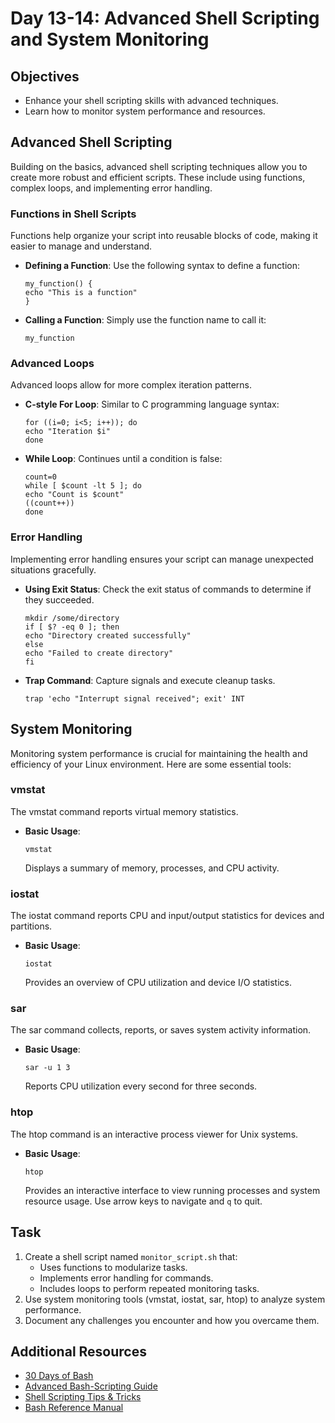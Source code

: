 
# Day 13-14: Advanced Shell Scripting and System Monitoring

## Objectives
- Enhance your shell scripting skills with advanced techniques.
- Learn how to monitor system performance and resources.

## Advanced Shell Scripting

Building on the basics, advanced shell scripting techniques allow you to create more robust and efficient scripts. These include using functions, complex loops, and implementing error handling.

### Functions in Shell Scripts

Functions help organize your script into reusable blocks of code, making it easier to manage and understand.

- **Defining a Function**: Use the following syntax to define a function:
  ```
  my_function() {
  echo "This is a function"
  }
  ```

- **Calling a Function**: Simply use the function name to call it:
  ```
  my_function
  ```

### Advanced Loops

Advanced loops allow for more complex iteration patterns.

- **C-style For Loop**: Similar to C programming language syntax:
  ```
  for ((i=0; i<5; i++)); do
  echo "Iteration $i"
  done
  ```

- **While Loop**: Continues until a condition is false:
  ```
  count=0
  while [ $count -lt 5 ]; do
  echo "Count is $count"
  ((count++))
  done
  ```

### Error Handling

Implementing error handling ensures your script can manage unexpected situations gracefully.

- **Using Exit Status**: Check the exit status of commands to determine if they succeeded.
  ```
  mkdir /some/directory
  if [ $? -eq 0 ]; then
  echo "Directory created successfully"
  else
  echo "Failed to create directory"
  fi
  ```

- **Trap Command**: Capture signals and execute cleanup tasks.
  ```
  trap 'echo "Interrupt signal received"; exit' INT
  ```

## System Monitoring

Monitoring system performance is crucial for maintaining the health and efficiency of your Linux environment. Here are some essential tools:

### vmstat

The vmstat command reports virtual memory statistics.

- **Basic Usage**:
  ```
  vmstat
  ```
  Displays a summary of memory, processes, and CPU activity.

### iostat

The iostat command reports CPU and input/output statistics for devices and partitions.

- **Basic Usage**:
  ```
  iostat
  ```
  Provides an overview of CPU utilization and device I/O statistics.

### sar

The sar command collects, reports, or saves system activity information.

- **Basic Usage**:
  ```
  sar -u 1 3
  ```
  Reports CPU utilization every second for three seconds.

### htop

The htop command is an interactive process viewer for Unix systems.

- **Basic Usage**:
  ```
  htop
  ```
  Provides an interactive interface to view running processes and system resource usage. Use arrow keys to navigate and `q` to quit.

## Task

1. Create a shell script named `monitor_script.sh` that:
    - Uses functions to modularize tasks.
    - Implements error handling for commands.
    - Includes loops to perform repeated monitoring tasks.
2. Use system monitoring tools (vmstat, iostat, sar, htop) to analyze system performance.
3. Document any challenges you encounter and how you overcame them.


## Additional Resources

- [30 Days of Bash](https://github.com/akintunero/Linux-Projects/tree/main/30_days_of_bash/)
- [Advanced Bash-Scripting Guide](https://tldp.org/LDP/abs/html/)
- [Shell Scripting Tips & Tricks](https://www.shellscript.sh/tips.html)
- [Bash Reference Manual](https://www.gnu.org/software/bash/manual/bash.html)
